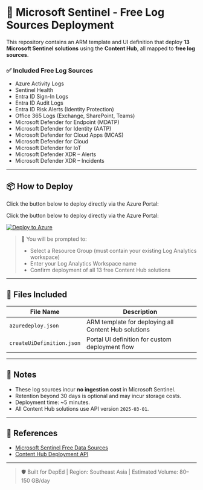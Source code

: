 # 🚀 Microsoft Sentinel - Free Log Sources Deployment

This repository contains an ARM template and UI definition that deploy **13 Microsoft Sentinel solutions** using the **Content Hub**, all mapped to **free log sources**.

### ✅ Included Free Log Sources

- Azure Activity Logs  
- Sentinel Health  
- Entra ID Sign-In Logs  
- Entra ID Audit Logs  
- Entra ID Risk Alerts (Identity Protection)  
- Office 365 Logs (Exchange, SharePoint, Teams)  
- Microsoft Defender for Endpoint (MDATP)  
- Microsoft Defender for Identity (AATP)  
- Microsoft Defender for Cloud Apps (MCAS)  
- Microsoft Defender for Cloud  
- Microsoft Defender for IoT  
- Microsoft Defender XDR – Alerts  
- Microsoft Defender XDR – Incidents  

---

## 📦 How to Deploy

Click the button below to deploy directly via the Azure Portal:

Click the button below to deploy directly via the Azure Portal:

[![Deploy to Azure](https://aka.ms/deploytoazurebutton)](https://portal.azure.com/#create/Microsoft.Template/uri/https%3A%2F%2Fraw.githubusercontent.com%2FJudeMagayon%2FArm-Templates%2Fmain%2Fazuredeploy.json?uiFormDefinitionUri=https%3A%2F%2Fraw.githubusercontent.com%2FJudeMagayon%2FArm-Templates%2Fmain%2FUidefinition.json)


> 📌 You will be prompted to:
> - Select a Resource Group (must contain your existing Log Analytics workspace)
> - Enter your Log Analytics Workspace name
> - Confirm deployment of all 13 free Content Hub solutions

---

## 📁 Files Included

| File Name               | Description                                     |
|------------------------|-------------------------------------------------|
| `azuredeploy.json`     | ARM template for deploying all Content Hub solutions |
| `createUiDefinition.json` | Portal UI definition for custom deployment flow  |

---

## 📘 Notes

- These log sources incur **no ingestion cost** in Microsoft Sentinel.
- Retention beyond 30 days is optional and may incur storage costs.
- Deployment time: ~5 minutes.
- All Content Hub solutions use API version `2025-03-01`.

---

## 🔗 References

- [Microsoft Sentinel Free Data Sources](https://learn.microsoft.com/azure/sentinel/billing#free-data-sources)
- [Content Hub Deployment API](https://learn.microsoft.com/azure/sentinel/sentinel-solutions-deploy-api)

---

> 🛡️ Built for DepEd | Region: Southeast Asia | Estimated Volume: 80–150 GB/day
